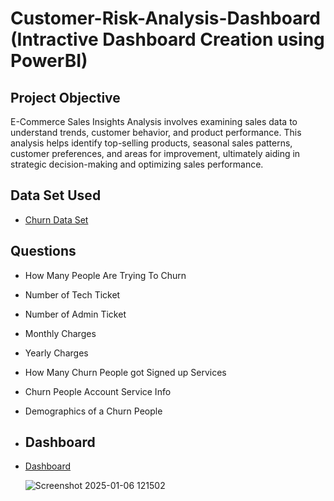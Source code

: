 # Customer-Risk-Analysis-Dashboard (Intractive Dashboard Creation using PowerBI)
## Project Objective
E-Commerce Sales Insights Analysis involves examining sales data to understand trends, customer behavior, and product performance. This analysis helps identify top-selling products, seasonal sales patterns, customer preferences, and areas for improvement, ultimately aiding in strategic decision-making and optimizing sales performance.
## Data Set Used
- <a href="https://github.com/SaiKiran767/Customer-Risk-Analysis-Dashboard-/blob/main/Churn-Dataset%20-%20T2.xlsx">Churn Data Set</a>
## Questions
- How Many People Are Trying To Churn
- Number of Tech Ticket
- Number of Admin Ticket
- Monthly Charges
- Yearly Charges
- How Many Churn People got Signed up Services
- Churn People Account Service Info
- Demographics of a Churn People
- ## Dashboard
- <a href="https://github.com/SaiKiran767/Customer-Risk-Analysis-Dashboard-/commit/492ed99f6238c9aae30a82fed09640dd76386fca">Dashboard</a>

  ![Screenshot 2025-01-06 121502](https://github.com/user-attachments/assets/163c5e1d-1496-4d6c-9931-483c9104c58f)
